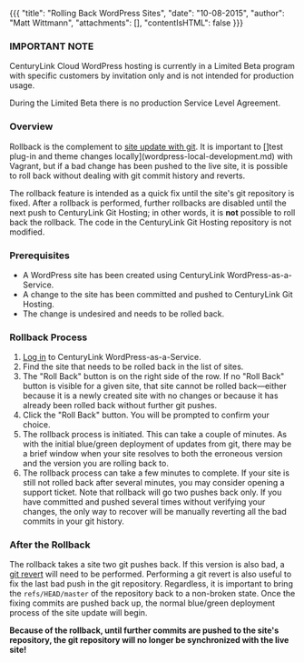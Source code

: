 {{{
  "title": "Rolling Back WordPress Sites",
  "date": "10-08-2015",
  "author": "Matt Wittmann",
  "attachments": [],
  "contentIsHTML": false
}}}

### IMPORTANT NOTE

CenturyLink Cloud WordPress hosting is currently in a Limited Beta program with specific customers by invitation only
and is not intended for production usage.

During the Limited Beta there is no production Service Level Agreement.

### Overview

Rollback is the complement to [site update with git](wordPress-site-updates-with-git.md).
It is important to []test plug-in and theme changes locally](wordpress-local-development.md)
with Vagrant, but if a bad change has been pushed to the live site, it is possible
to roll back without dealing with git commit history and reverts.

The rollback feature is intended as a quick fix until the site's git repository is
fixed. After a rollback is performed, further rollbacks are disabled until the next
push to CenturyLink Git Hosting; in other words, it is **not** possible to roll back
the rollback. The code in the CenturyLink Git Hosting repository is not modified.

### Prerequisites

* A WordPress site has been created using CenturyLink WordPress-as-a-Service.
* A change to the site has been committed and pushed to CenturyLink Git Hosting.
* The change is undesired and needs to be rolled back.

### Rollback Process

1. [Log in](https://wordpress.ctl.io/) to CenturyLink WordPress-as-a-Service.
2. Find the site that needs to be rolled back in the list of sites.
3. The "Roll Back" button is on the right side of the row. If no "Roll Back" button
   is visible for a given site, that site cannot be rolled back—either because it is
   a newly created site with no changes or because it has already been rolled back
   without further git pushes.
4. Click the "Roll Back" button. You will be prompted to confirm your choice.
5. The rollback process is initiated. This can take a couple of minutes. As with
   the initial blue/green deployment of updates from git, there may be a brief window
   when your site resolves to both the erroneous version and the version you are
   rolling back to.
6. The rollback process can take a few minutes to complete. If your site is still
   not rolled back after several minutes, you may consider opening a support ticket.
   Note that rollback will go two pushes back only. If you have committed and pushed
   several times without verifying your changes, the only way to recover will be
   manually reverting all the bad commits in your git history.

### After the Rollback

The rollback takes a site two git pushes back. If this version is also bad, a [git
revert](http://git-scm.com/docs/git-revert) will need to be performed. Performing a
git revert is also useful to fix the last bad push in the git repository.
Regardless, it is important to bring the `refs/HEAD/master` of the repository
back to a non-broken state. Once the fixing commits are pushed back up,
the normal blue/green deployment process of the site update will begin.

**Because of the rollback, until further commits are pushed to the site's repository,
the git repository will no longer be synchronized with the live site!**